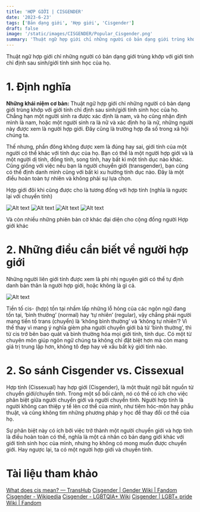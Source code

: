 ```yaml
---
title: 'HỢP GIỚI | CISGENDER'
date: '2023-6-23'
tags: ['Bản dạng giới', 'Hợp giới', 'Cisgender']
draft: false
image: '/static/images/CISGENDER/Popular_Cisgender.png'
summary: 'Thuật ngữ hợp giới chỉ những người có bản dạng giới trùng khớp với giới tính chỉ định sau sinh/giới tính sinh học của họ.'
---
```


Thuật ngữ hợp giới chỉ những người có bản dạng giới trùng khớp với giới tính chỉ định sau sinh/giới tính sinh học của họ.

# **1. Định nghĩa**

**Những khái niệm cơ bản:**
Thuật ngữ hợp giới chỉ những người có bản dạng giới trùng khớp với giới tính chỉ định sau sinh/giới tính sinh học của họ. Chẳng hạn một người sinh ra được xác định là nam, và họ cũng nhận định mình là nam, hoặc một người sinh ra là nữ và xác định họ là nữ, những người này được xem là người hợp giới. Đây cũng là trường hợp đa số trong xã hội chúng ta.

Thế nhưng, phần đông không được xem là đúng hay sai, giới tính của một người có thể khác với tính dục của họ. Bạn có thể là một người hợp giới và là một người dị tính, đồng tính, song tính, hay bất kì một tính dục nào khác. Cũng giống với việc nếu bạn là người chuyển giới (transgender), bạn cũng có thể định danh mình cũng với bất kì xu hướng tính dục nào. Đây là một điều hoàn toàn tự nhiên và không phải sự lựa chọn.

Hợp giới đôi khi cũng được cho là tương đồng với hợp tính (nghĩa là ngược lại với chuyển tính)

![Alt text](/static/images/CISGENDER/Popular_Cisgender.png 'Cờ tự hào của Cisgender')
![Alt text](/static/images/CISGENDER/Cisgender_flag.png 'Cờ phổ biến của Hợp giới')
![Alt text](/static/images/CISGENDER/Cisgender_flag_.png 'Cờ thay thế của Hợp giới-1')
![Alt text](/static/images/CISGENDER/2 'Cờ thay thế của Hợp giới-2')

Và còn nhiều những phiên bản cờ khác đại diện cho cộng đồng người Hợp giới khác

# **2. Những điều cần biết về người hợp giới**

Những người liên giới tính được xem là phi nhị nguyên giới có thể tự định danh bản thân là người hợp giới, hoặc không là gì cả.

![Alt text](/static/images/CISGENDER/CISGENDER_illustration.png)

Tiền tố cis- (hợp) tồn tại nhầm lấp những lỗ hỏng của các ngôn ngữ đang tồn tại, ‘bình thường’ (normal) hay ‘tự nhiên’ (regular), vậy chẳng phải người mang tiền tố trans (chuyển) là ‘không bình thường’ và ‘không tự nhiên’? Vì thế thay vì mang ý nghĩa gièm pha người chuyển giới bà từ ‘bình thường’, thì từ cis trở bên bao quát và bình thường hóa mọi giới tính, tính dục. Có một từ chuyên môn giúp ngôn ngữ chúng ta không chỉ đặt biệt hơn mà còn mang giá trị trung lập hơn, không tô đẹp hay vẽ xấu bất kỳ giới tính nào.

# **2. So sánh Cisgender vs. Cissexual**

Hợp tính (Cissexual) hay hợp giới (Cisgender), là một thuật ngữ bắt nguồn từ chuyển giới/chuyển tính. Trong một số bối cảnh, nó có thể có ích cho việc phân biệt giữa người chuyển giới và người chuyển tính. Người hợp tính là người không can thiệp y tế lên cơ thể của mình, như tiêm hóc-môn hay phẫu thuật, và cũng không tìm những phương pháp y học để thay đổi cơ thể của họ.

Sự phân biệt này có ích bởi việc trở thành một người chuyển giới và hợp tính là điều hoàn toàn có thể, nghĩa là một cá nhân có bản dạng giới khác với giới tính sinh học của mình, nhưng họ không có mong muốn được chuyển giới. Hay ngược lại, ta có một người hợp giới và chuyển tính.

# **Tài liệu tham khảo**

[What does cis mean? — TransHub](https://www.transhub.org.au/101/cis)
[Cisgender | Gender Wiki | Fandom](https://gender.fandom.com/wiki/Cisgender)
[Cisgender - Wikipedia](https://en.wikipedia.org/wiki/Cisgender)
[Cisgender - LGBTQIA+ Wiki](https://www.lgbtqia.wiki/wiki/Cisgender)
[Cisgender | LGBT+ pride Wiki | Fandom](https://lgbt-pride.fandom.com/wiki/Cisgender)

